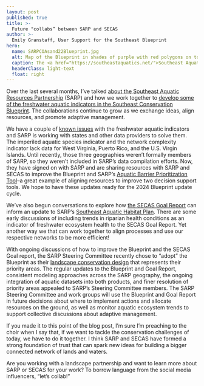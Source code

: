 ```yaml
---
layout: post
published: true
title: >-
  Future "collabs” between SARP and SECAS
author: >-
  Emily Granstaff, User Support for the Southeast Blueprint
hero:
  name: SARPCOAsand22Blueprint.jpg
  alt: Map of the Blueprint in shades of purple with red polygons on top representing SARP's previous Conservation Opportunity Areas.
  caption: The <a href="https://southeastaquatics.net/">Southeast Aquatic Resources Partnership</a> (SARP) has recently adopted the Blueprint for its new priority areas. This map shows how the Blueprint compares with SARP's previous Conservation Opportunity Areas.
  headerClass: light-text
  float: right
---
```

Over the last several months, I’ve talked [about the Southeast Aquatic Resources Partnership](https://secassoutheast.org/2023/02/24/A-tale-of-two-partnerships-how-SARP-and-SECAS-work-together.html) (SARP) and how we work together to [develop some of the freshwater aquatic indicators in the Southeast Conservation Blueprint](https://secassoutheast.org/2023/04/20/Highlighting-three-freshwater-aquatic-indicators-co-developed-with-SARP.html). The collaborations continue to grow as we exchange ideas, align resources, and promote adaptive management.<!--more-->

We have a couple of [known issues](https://secassoutheast.org/blueprint-known-issues) with the freshwater aquatic indicators and SARP is working with states and other data providers to solve them. The imperiled aquatic species indicator and the network complexity indicator lack data for West Virginia, Puerto Rico, and the U.S. Virgin Islands. Until recently, those three geographies weren’t formally members of SARP, so they weren’t included in SARP’s data compilation efforts. Now, they have signed on with SARP and are sharing resources with SARP and SECAS to improve the Blueprint and SARP’s [Aquatic Barrier Prioritization Tool](https://aquaticbarriers.org/)–a great example of aligning resources to improve two decision support tools. We hope to have these updates ready for the 2024 Blueprint update cycle.

We’ve also begun conversations to explore how [the SECAS Goal Report](https://secassoutheast.org/our-goal) can inform an update to SARP’s [Southeast Aquatic Habitat Plan](https://southeastaquatics.net/about/our-work/conservation-planning/sahp). There are some early discussions of including trends in riparian health conditions as an indicator of freshwater ecosystem health to the SECAS Goal Report. Yet another way we that can work together to align processes and use our respective networks to be more efficient!    

With ongoing discussions of how to improve the Blueprint and the SECAS Goal report, the SARP Steering Committee recently chose to “adopt” the Blueprint as their [landscape conservation design](https://lccnetwork.org/sites/default/files/Resources/LCD-Recommended-Practices-v1-092818_0.pdf) that represents their priority areas. The regular updates to the Blueprint and Goal Report, consistent modeling approaches across the SARP geography, the ongoing integration of aquatic datasets into both products, and finer resolution of priority areas appealed to SARP’s Steering Committee members. The SARP Steering Committee and work groups will use the Blueprint and Goal Report in future decisions about where to implement actions and allocate resources on the ground, as well as monitor aquatic ecosystem trends to support collective discussions about adaptive management.

If you made it to this point of the blog post, I’m sure I’m preaching to the choir when I say that, if we want to tackle the conservation challenges of today, we have to do it together. I think SARP and SECAS have formed a strong foundation of trust that can spark new ideas for building a bigger connected network of lands and waters.  

Are you working with a landscape partnership and want to learn more about SARP or SECAS for your work? To borrow language from the social media influencers, “let’s collab!”   
